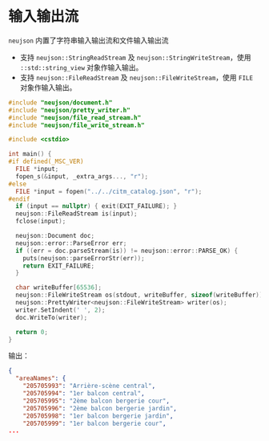 # 输入输出流

`neujson` 内置了字符串输入输出流和文件输入输出流

- 支持  `neujson::StringReadStream` 及  `neujson::StringWriteStream`，使用 `::std::string_view` 对象作输入输出。
- 支持  `neujson::FileReadStream` 及  `neujson::FileWriteStream`，使用 `FILE` 对象作输入输出。

```cpp
#include "neujson/document.h"
#include "neujson/pretty_writer.h"
#include "neujson/file_read_stream.h"
#include "neujson/file_write_stream.h"

#include <cstdio>

int main() {
#if defined(_MSC_VER)
  FILE *input;
  fopen_s(&input, _extra_args..., "r");
#else
  FILE *input = fopen("../../citm_catalog.json", "r");
#endif
  if (input == nullptr) { exit(EXIT_FAILURE); }
  neujson::FileReadStream is(input);
  fclose(input);

  neujson::Document doc;
  neujson::error::ParseError err;
  if ((err = doc.parseStream(is)) != neujson::error::PARSE_OK) {
    puts(neujson::parseErrorStr(err));
    return EXIT_FAILURE;
  }

  char writeBuffer[65536];
  neujson::FileWriteStream os(stdout, writeBuffer, sizeof(writeBuffer));
  neujson::PrettyWriter<neujson::FileWriteStream> writer(os);
  writer.SetIndent(' ', 2);
  doc.WriteTo(writer);

  return 0;
}
```

输出：

```json
{
  "areaNames": {
    "205705993": "Arrière-scène central",
    "205705994": "1er balcon central",
    "205705995": "2ème balcon bergerie cour",
    "205705996": "2ème balcon bergerie jardin",
    "205705998": "1er balcon bergerie jardin",
    "205705999": "1er balcon bergerie cour",
...
```

